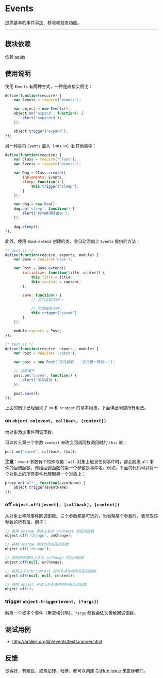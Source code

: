 
# Events

提供基本的事件添加、移除和触发功能。

---


## 模块依赖

依赖 [seajs](seajs/README.md)


## 使用说明

使用 `Events` 有两种方式，一种是直接实例化：

```js
define(function(require) {
    var Events = require('events');

    var object = new Events();
    object.on('expand', function() {
        alert('expanded');
    });

    object.trigger('expand');
});
```

另一种是将 `Events` 混入（mix-in）到其他类中：

```js
define(function(require) {
    var Class = require('class');
    var Events = require('events');

    var Dog = Class.create({
        Implements: Events,
        sleep: function() {
            this.trigger('sleep');
        }
    });

    var dog = new Dog();
    dog.on('sleep', function() {
        alert('狗狗睡得好香呀');
    });

    dog.sleep();
});
```

此外，使用 `Base.extend` 创建的类，会自动添加上 `Events` 提供的方法：

```js
/* post.js */
define(function(require, exports, module) {
    var Base = require('base');

    var Post = Base.extend({
        initialize: function(title, content) {
            this.title = title;
            this.content = content;
        },

        save: function() {
            // 将内容保存好⋯⋯

            // 然后触发事件：
            this.trigger('saved')
        }
    });

    module.exports = Post;
});
```

```js
/* test.js */
define(function(require, exports, module) {
    var Post = require('./post');

    var post = new Post('岁月如歌', '岁月是一首歌⋯⋯');

    // 监听事件
    post.on('saved', function() {
        alert('保存成功');
    });

    post.save();
});
```

上面的例子已经展现了 `on` 和 `trigger` 的基本用法，下面详细阐述所有用法。


### on `object.on(event, callback, [context])`

给对象添加事件回调函数。

可以传入第三个参数 `context` 来改变回调函数调用时的 `this` 值：

```js
post.on('saved', callback, that);
```

**注意**：`event` 参数有个特殊取值：`all`. 对象上触发任何事件时，都会触发 `all`
事件的回调函数，传给回调函数的第一个参数是事件名。例如，下面的代码可以将一个对象上的所有事件代理到另一个对象上：

```js
proxy.on('all', function(eventName) {
    object.trigger(eventName);
});
```


### off `object.off([event], [callback], [context])`

从对象上移除事件回调函数。三个参数都是可选的，当省略某个参数时，表示取该参数的所有值。例子：

```js
// 移除 change 事件上名为 onChange 的回调函数
object.off('change', onChange);

// 移除 change 事件的所有回调函数
object.off('change');

// 移除所有事件上名为 onChange 的回调函数
object.off(null, onChange);

// 移除上下文为 context 的所有事件的所有回调函数
object.off(null, null, context);

// 移除 object 对象上所有事件的所有回调函数
object.off();
```


### trigger `object.trigger(event, [*args])`

触发一个或多个事件（用空格分隔）。`*args` 参数会依次传给回调函数。


## 测试用例

- <http://aralejs.org/lib/events/tests/runner.html>


## 反馈

觉得好、有建议，或想拍砖、吐槽，都可以创建
[GitHub Issue](https://github.com/alipay/arale/issues/new)
来告诉我们。
